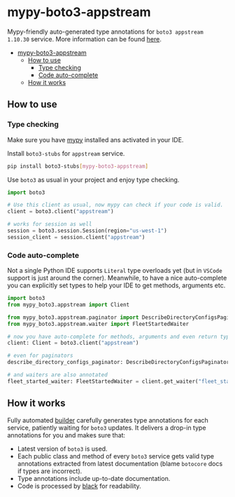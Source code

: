 # mypy-boto3-appstream

Mypy-friendly auto-generated type annotations for `boto3 appstream 1.10.30` service.
More information can be found [here](https://github.com/vemel/mypy_boto3).

- [mypy-boto3-appstream](#mypy-boto3-appstream)
  - [How to use](#how-to-use)
    - [Type checking](#type-checking)
    - [Code auto-complete](#code-auto-complete)
  - [How it works](#how-it-works)

## How to use

### Type checking

Make sure you have [mypy](https://github.com/python/mypy) installed ans activated in your IDE.

Install `boto3-stubs` for `appstream` service.

```bash
pip install boto3-stubs[mypy-boto3-appstream]
```

Use `boto3` as usual in your project and enjoy type checking.

```python
import boto3

# Use this client as usual, now mypy can check if your code is valid.
client = boto3.client("appstream")

# works for session as well
session = boto3.session.Session(region="us-west-1")
session_client = session.client("appstream")

```

### Code auto-complete

Not a single Python IDE supports `Literal` type overloads yet (but in `VSCode` support is just around the corner).
Meanwhile, to have a nice auto-complete you can explicitly set types to help your IDE to get methods, arguments etc.

```python
import boto3
from mypy_boto3.appstream import Client

from mypy_boto3.appstream.paginator import DescribeDirectoryConfigsPaginator
from mypy_boto3.appstream.waiter import FleetStartedWaiter

# now you have auto-complete for methods, arguments and even return types
client: Client = boto3.client("appstream")

# even for paginators
describe_directory_configs_paginator: DescribeDirectoryConfigsPaginator = client.get_paginator("describe_directory_configs")

# and waiters are also annotated
fleet_started_waiter: FleetStartedWaiter = client.get_waiter("fleet_started")
```

## How it works

Fully automated [builder](https://github.com/vemel/mypy_boto3) carefully generates
type annotations for each service, patiently waiting for `boto3` updates. It delivers
a drop-in type annotations for you and makes sure that:

- Latest version of `boto3` is used.
- Each public class and method of every `boto3` service gets valid type annotations
  extracted from latest documentation (blame `botocore` docs if types are incorrect).
- Type annotations include up-to-date documentation.
- Code is processed by [black](https://github.com/psf/black) for readability.